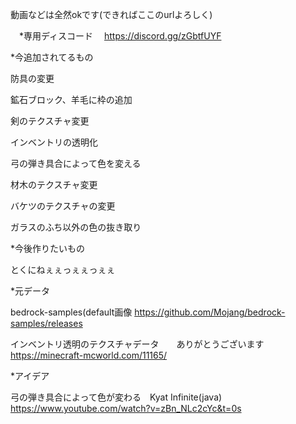   動画などは全然okです(できればここのurlよろしく)

　*専用ディスコード
　https://discord.gg/zGbtfUYF
  
 *今追加されてるもの
  
  防具の変更
  
  鉱石ブロック、羊毛に枠の追加
  
  剣のテクスチャ変更
  
  インベントリの透明化
  
  弓の弾き具合によって色を変える
  
  材木のテクスチャ変更
 
  バケツのテクスチャの変更
  
  ガラスのふち以外の色の抜き取り
  
  
  *今後作りたいもの
  
  とくにねぇぇっぇぇっぇぇ
 
  
  *元データ
  
  bedrock-samples(default画像
  https://github.com/Mojang/bedrock-samples/releases
   
   インベントリ透明のテクスチャデータ　　ありがとうございます
   https://minecraft-mcworld.com/11165/

   *アイデア
   
   弓の弾き具合によって色が変わる　Kyat Infinite(java)
   https://www.youtube.com/watch?v=zBn_NLc2cYc&t=0s
   
   
   

   
